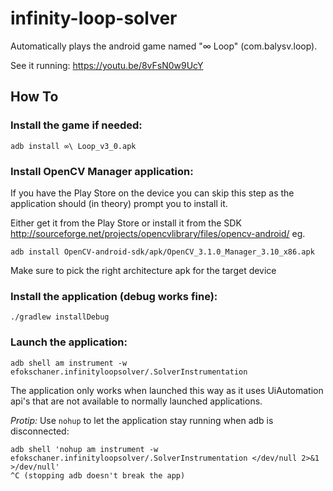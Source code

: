 # infinity-loop-solver
Automatically plays the android game named "∞ Loop" (com.balysv.loop).

See it running: https://youtu.be/8vFsN0w9UcY 

## How To
### Install the game if needed:

    adb install ∞\ Loop_v3_0.apk

### Install OpenCV Manager application:
If you have the Play Store on the device you can skip this step
as the application should (in theory) prompt you to install it.

Either get it from the Play Store or install it from the SDK
http://sourceforge.net/projects/opencvlibrary/files/opencv-android/
eg.

    adb install OpenCV-android-sdk/apk/OpenCV_3.1.0_Manager_3.10_x86.apk

Make sure to pick the right architecture apk for the target device

### Install the application (debug works fine):

    ./gradlew installDebug

### Launch the application:

    adb shell am instrument -w efokschaner.infinityloopsolver/.SolverInstrumentation

The application only works when launched this way as it uses UiAutomation api's that are not
available to normally launched applications.

*Protip:* Use `nohup` to let the application stay running when adb is disconnected:

    adb shell 'nohup am instrument -w efokschaner.infinityloopsolver/.SolverInstrumentation </dev/null 2>&1 >/dev/null'
    ^C (stopping adb doesn't break the app)
